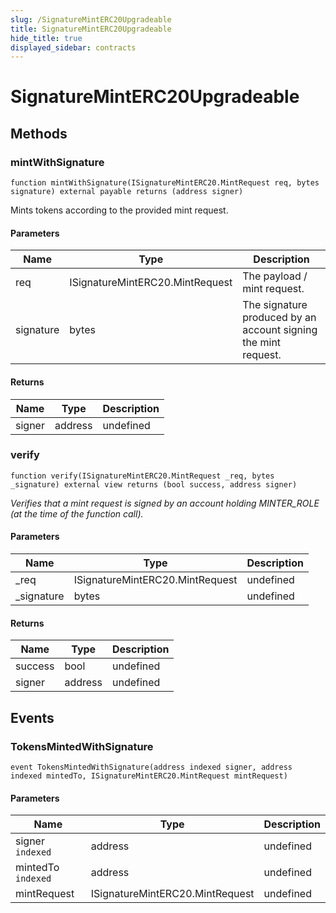 ```yaml
---
slug: /SignatureMintERC20Upgradeable
title: SignatureMintERC20Upgradeable
hide_title: true
displayed_sidebar: contracts
---
```


# SignatureMintERC20Upgradeable

## Methods

### mintWithSignature

```solidity
function mintWithSignature(ISignatureMintERC20.MintRequest req, bytes signature) external payable returns (address signer)
```

Mints tokens according to the provided mint request.

#### Parameters

| Name      | Type                            | Description                                                    |
| --------- | ------------------------------- | -------------------------------------------------------------- |
| req       | ISignatureMintERC20.MintRequest | The payload / mint request.                                    |
| signature | bytes                           | The signature produced by an account signing the mint request. |

#### Returns

| Name   | Type    | Description |
| ------ | ------- | ----------- |
| signer | address | undefined   |

### verify

```solidity
function verify(ISignatureMintERC20.MintRequest _req, bytes _signature) external view returns (bool success, address signer)
```

_Verifies that a mint request is signed by an account holding MINTER_ROLE (at the time of the function call)._

#### Parameters

| Name        | Type                            | Description |
| ----------- | ------------------------------- | ----------- |
| \_req       | ISignatureMintERC20.MintRequest | undefined   |
| \_signature | bytes                           | undefined   |

#### Returns

| Name    | Type    | Description |
| ------- | ------- | ----------- |
| success | bool    | undefined   |
| signer  | address | undefined   |

## Events

### TokensMintedWithSignature

```solidity
event TokensMintedWithSignature(address indexed signer, address indexed mintedTo, ISignatureMintERC20.MintRequest mintRequest)
```

#### Parameters

| Name               | Type                            | Description |
| ------------------ | ------------------------------- | ----------- |
| signer `indexed`   | address                         | undefined   |
| mintedTo `indexed` | address                         | undefined   |
| mintRequest        | ISignatureMintERC20.MintRequest | undefined   |
